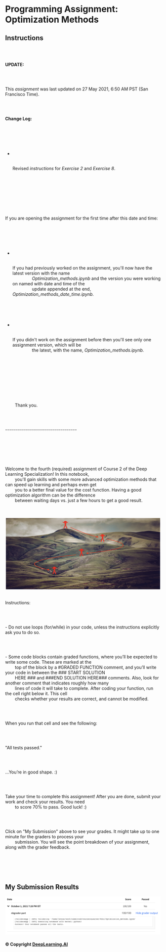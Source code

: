 # Programming Assignment: Optimization Methods

## Instructions

<div style="white-space: pre-wrap">
    <p><strong>UPDATE:</strong></p>
    <p>This <em>assignment</em> was last updated on 27 May 2021, 6:50 AM PST (San Francisco Time).&nbsp;</p>
    <p><strong>Change Log:</strong></p>
    <ul>
        <li>
            <p>Revised <em>instructions</em> for <em>Exercise 2</em> and <em>Exercise 8</em>.</p>
        </li>
    </ul>
    <p>If you are opening the assignment for the first time after this date and time:</p>
    <ul>
        <li>
            <p>If you had previously worked on the assignment, you'll now have the latest version with the name
                <em>Optimization_methods.ipynb </em>and the version you were working on named with date and time of the
                update appended at the end, <em>Optimization_methods_date_time.ipynb.</em></p>
        </li>
        <li>
            <p>If you didn't work on the assignment before then you'll see only one assignment version, which will be
                the latest, with the name, <em>Optimization_methods.ipynb.</em></p>
        </li>
    </ul>
    <p>
        Thank you.</p>
    <p>-​-----------------------------------</p>
    <p></p>
    <p>Welcome to the fourth (required) assignment of Course 2 of the Deep Learning Specialization! In this notebook,
        you'll gain skills with some more advanced optimization methods that can speed up learning and perhaps even get
        you to a better final value for the cost function. Having a good optimization algorithm can be the difference
        between waiting days vs. just a few hours to get a good result. </p>
        <img src="images/Screen-Shot-2020-10-08-at-3.50.54-PM.png" />
    <p>Instructions:</p>
    <p>- Do not use loops (for/while) in your code, unless the instructions explicitly ask you to do so.</p>
    <p>- Some code blocks contain graded functions, where you’ll be expected to write some code. These are marked at the
        top of the block by a #GRADED FUNCTION comment, and you’ll write your code in between the ### START SOLUTION
        HERE ### and ###END SOLUTION HERE### comments. Also, look for another comment that indicates roughly how many
        lines of code it will take to complete. After coding your function, run the cell right below it. This cell
        checks whether your results are correct, and cannot be modified.</p>
    <p>When you run that cell and see the following:&nbsp;</p>
    <p>"All tests passed."</p>
    <p>...You’re in good shape. :)&nbsp;</p>
    <p>Take your time to complete this assignment! After you are done, submit your work and check your results. You need
        to score 70% to pass. Good luck! :)&nbsp;</p>
    <p>Click on "My Submission" above to see your grades. It might take up to one minute for the graders to process your
        submission. You will see the point breakdown of your assignment, along with the grader feedback.</p>
    <p></p>
</div>

## My Submission Results

<img src="images/week2_results.png" />

#### © Copyright [DeepLearning.AI](https://www.coursera.org/learn/applied-data-science-capstone?specialization=ibm-data-science)